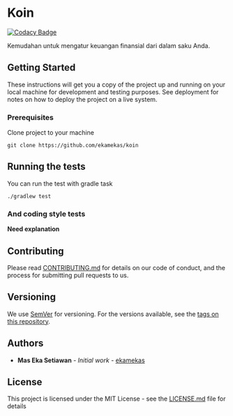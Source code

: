 # Koin

[![Codacy Badge](https://api.codacy.com/project/badge/Grade/bacc2a1c288b4a53a9f043f3126303cb)](https://app.codacy.com/manual/ekamekas/koin?utm_source=github.com&utm_medium=referral&utm_content=ekamekas/koin&utm_campaign=Badge_Grade_Settings)

Kemudahan untuk mengatur keuangan finansial dari dalam saku Anda.

## Getting Started

These instructions will get you a copy of the project up and running on your local machine for development and testing purposes. See deployment for notes on how to deploy the project on a live system.

### Prerequisites

Clone project to your machine

```
git clone https://github.com/ekamekas/koin
```

## Running the tests

You can run the test with gradle task

```
./gradlew test
```

### And coding style tests

**Need explanation**

## Contributing

Please read [CONTRIBUTING.md](https://gist.github.com/PurpleBooth/b24679402957c63ec426) for details on our code of conduct, and the process for submitting pull requests to us.

## Versioning

We use [SemVer](http://semver.org/) for versioning. For the versions available, see the [tags on this repository](https://github.com/your/project/tags). 

## Authors

* **Mas Eka Setiawan** - *Initial work* - [ekamekas](https://github.com/ekamekas)

## License

This project is licensed under the MIT License - see the [LICENSE.md](LICENSE.md) file for details